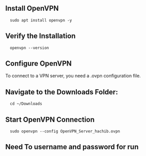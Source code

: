 ## Install OpenVPN
  ```
    sudo apt install openvpn -y
  ```
## Verify the Installation
  ```
    openvpn --version
  ```
## Configure OpenVPN
  To connect to a VPN server, you need a .ovpn configuration file. 

## Navigate to the Downloads Folder:
  ```
    cd ~/Downloads
  ```
## Start OpenVPN Connection
  ```
    sudo openvpn --config OpenVPN_Server_hachib.ovpn
  ```
## Need To username and password for run
